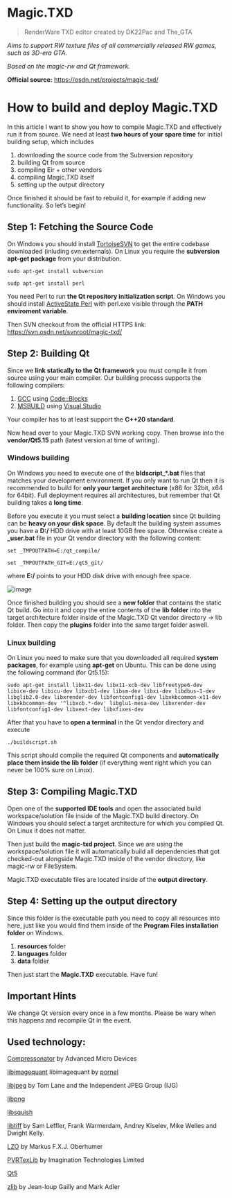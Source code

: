 # Magic.TXD
> RenderWare TXD editor created by DK22Pac and The_GTA

*Aims to support RW texture files of all commercially released RW games, such as 3D-era GTA.*

*Based on the magic-rw and Qt framework.*

**Official source:** https://osdn.net/projects/magic-txd/

# How to build and deploy Magic.TXD
In this article I want to show you how to compile Magic.TXD and effectively run it from source. We need at least **two hours of your spare time** for initial building setup, which includes

1. downloading the source code from the Subversion repository
2. building Qt from source
3. compiling Eir + other vendors
4. compiling Magic.TXD itself
5. setting up the output directory

Once finished it should be fast to rebuild it, for example if adding new functionality. So let’s begin!

## Step 1: Fetching the Source Code
On Windows you should install [TortoiseSVN](https://tortoisesvn.net/ "TortoiseSVN") to get the entire codebase downloaded (inluding svn:externals). On Linux you require the **subversion apt-get package** from your distribution.

`sudo apt-get install subversion`

`sudp apt-get install perl`

You need Perl to run **the Qt repository initialization script**. On Windows you should install [ActiveState Perl](https://www.activestate.com/activeperl "ActiveState Perl") with perl.exe visible through the **PATH enviroment variable**.

Then SVN checkout from the official HTTPS link: https://svn.osdn.net/svnroot/magic-txd/

## Step 2: Building Qt
Since we **link statically to the Qt framework** you must compile it from source using your main compiler. Our building process supports the following compilers:

1. [GCC](https://gcc.gnu.org/ "GCC") using [Code::Blocks](http://www.codeblocks.org/ "Code::Blocks")
2. [MSBUILD](https://docs.microsoft.com/de-de/visualstudio/msbuild/msbuild "MSBUILD") using [Visual Studio](https://www.visualstudio.com/es/ "Visual Studio")

Your compiler has to at least support the **C++20 standard**.

Now head over to your Magic.TXD SVN working copy. Then browse into the **vendor/Qt5.15** path (latest version at time of writing).

### Windows building
On Windows you need to execute one of the **bldscript_*.bat** files that matches your development environment. If you only want to run Qt then it is recommended to build for **only your target architecture** (x86 for 32bit, x64 for 64bit). Full deployment requires all architectures, but remember that Qt building takes a **long time**.

Before you execute it you must select a **building location** since Qt building can be **heavy on your disk space**. By default the building system assumes you have a **D:/** HDD drive with at least 10GB free space. Otherwise create a **_user.bat** file in your Qt vendor directory with the following content:

`set _TMPOUTPATH=E:/qt_compile/`

`set _TMPOUTPATH_GIT=E:/qt5_git/`

where **E:/** points to your HDD disk drive with enough free space.

![image](https://user-images.githubusercontent.com/76663897/188028110-f87a8f06-9e2b-42de-b2c8-88d1693c458b.png)

Once finished building you should see a **new folder** that contains the static Qt build. Go into it and copy the entire contents of the **lib folder** into the target architecture folder inside of the Magic.TXD Qt vendor directory -> lib folder. Then copy the **plugins** folder into the same target folder aswell.

### Linux building
On Linux you need to make sure that you downloaded all required **system packages**, for example using **apt-get** on Ubuntu. This can be done using the following command (for Qt5.15):

`sudo apt-get install libx11-dev libx11-xcb-dev libfreetype6-dev libice-dev libicu-dev libxcb1-dev libsm-dev libxi-dev libdbus-1-dev libglib2.0-dev libxrender-dev libfontconfig1-dev libxkbcommon-x11-dev libxkbcommon-dev '^libxcb.*-dev' libglu1-mesa-dev libxrender-dev libfontconfig1-dev libxext-dev libxfixes-dev`

After that you have to **open a terminal** in the Qt vendor directory and execute

`./buildscript.sh`

This script should compile the required Qt components and **automatically place them inside the lib folder** (if everything went right which you can never be 100% sure on Linux).

## Step 3: Compiling Magic.TXD
Open one of the **supported IDE tools** and open the associated build workspace/solution file inside of the Magic.TXD build directory. On Windows you should select a target architecture for which you compiled Qt. On Linux it does not matter.

Then just build the **magic-txd project**. Since we are using the workspace/solution file it will automatically build all dependencies that got checked-out alongside Magic.TXD inside of the vendor directory, like magic-rw or FileSystem.

Magic.TXD executable files are located inside of the **output directory**.

## Step 4: Setting up the output directory
Since this folder is the executable path you need to copy all resources into here, just like you would find them inside of the **Program Files installation folder** on Windows.

1. **resources** folder
2. **languages** folder
3. **data** folder

Then just start the **Magic.TXD** executable. Have fun!

## Important Hints
We change Qt version every once in a few months. Please be wary when this happens and recompile Qt in the event.

## Used technology:

[Compressonator](http://gpuopen.com/gaming-product/compressonator/) by Advanced Micro Devices

[libimagequant](https://github.com/pornel/pngquant/tree/master/lib) libimagequant by [pornel](https://github.com/pornel)

[libjpeg](http://libjpeg.sourceforge.net/) by Tom Lane and the Independent JPEG Group (IJG)

[libpng](http://www.libpng.org/pub/png/libpng.html) 

[libsquish](https://sourceforge.net/projects/libsquish/)

[libtiff](http://www.libtiff.org/) by Sam Leffler, Frank Warmerdam, Andrey Kiselev, Mike Welles and Dwight Kelly.

[LZO](http://www.oberhumer.com/opensource/lzo/) by Markus F.X.J. Oberhumer

[PVRTexLib](https://community.imgtec.com/developers/powervr/graphics-sdk/) by Imagination Technologies Limited

[Qt5](https://www.qt.io/)

[zlib](https://www.zlib.net/) by Jean-loup Gailly and Mark Adler
